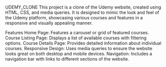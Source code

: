 UDEMY_CLONE
This project is a clone of the Udemy website, created using HTML, CSS, and media queries. It is designed to mimic the look and feel of the Udemy platform, showcasing various courses and features in a responsive and visually appealing manner.

Features
Home Page: Features a carousel or grid of featured courses.
Course Listing Page: Displays a list of available courses with filtering options.
Course Details Page: Provides detailed information about individual courses.
Responsive Design: Uses media queries to ensure the website looks great on both desktop and mobile devices.
Navigation: Includes a navigation bar with links to different sections of the website.
